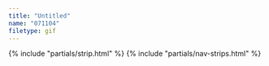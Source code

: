 ```yaml
---
title: "Untitled"
name: "071104"
filetype: gif
---
```


{% include "partials/strip.html" %}
{% include "partials/nav-strips.html" %}